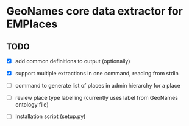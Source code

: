 # GeoNames core data extractor for EMPlaces

## TODO

- [x] add common definitions to output (optionally)
- [x] support multiple extractions in one command, reading from stdin
- [ ] command to generate list of places in admin hierarchy for a place
- [ ] review place type labelling (currently uses label from GeoNames ontology file)
- [ ] Installation script (setup.py)


